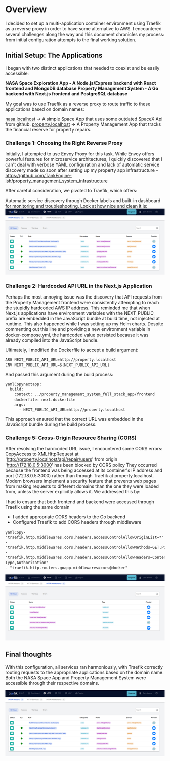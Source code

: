 # Overview

I decided to set up a multi-application container environment using Traefik as a reverse proxy in order to have some alternative to AWS.
I encountered several challenges along the way and this document chronicles my process: from initial configuration attempts to the final working solution.

## Initial Setup: The Applications

I began with two distinct applications that needed to coexist and be easily accessible:

**NASA Space Exploration App - A Node.js/Express backend with React frontend and MongoDB database**
**Property Management System - A Go backend with Next.js frontend and PostgreSQL database**

My goal was to use Traefik as a reverse proxy to route traffic to these applications based on domain names:

[nasa.localhost](https://majortomtogroundcontrol.duckdns.org/) → A simple Space App that uses some outdated SpaceX Api from github.
[property.localhost](https://propertyapp.duckdns.org/) → A Property Management App that tracks the financial reserve for property repairs.

### Challenge 1: Choosing the Right Reverse Proxy
Initially, I attempted to use Envoy Proxy for this task. While Envoy offers powerful features for microservice architectures, I quickly discovered that I can't deal with verbose YAML configuration and lack of automatic service discovery made so soon after setting up my property app infrastructure - https://github.com/TankEngine-ish/property_management_system_infrastructure

After careful consideration, we pivoted to Traefik, which offers:

Automatic service discovery through Docker labels and built-in dashboard for monitoring and troubleshooting.
Look at how nice and clean it is: 
![alt text](<assets/Screenshot from 2025-03-31 16-31-27.png>)


### Challenge 2: Hardcoded API URL in the Next.js Application
Perhaps the most annoying issue was the discovery that API requests from the Property Management frontend were consistently attempting to reach the stupidly hardcoded AWS IP address.
This reminded me that when Next.js applications have environment variables with the NEXT_PUBLIC_ prefix are embedded in the JavaScript bundle at build time, not injected at runtime. This also happened while I was setting up my Helm charts. Despite commenting out this line and providing a new environment variable in docker-compose.yml, the hardcoded value persisted because it was already compiled into the JavaScript bundle.

Ultimately, I modified the Dockerfile to accept a build argument:

```
ARG NEXT_PUBLIC_API_URL=http://property.localhost
ENV NEXT_PUBLIC_API_URL=${NEXT_PUBLIC_API_URL}
```

And passed this argument during the build process:

```
yamlCopynextapp:
  build:
    context: ../property_management_system_full_stack_app/frontend
    dockerfile: next.dockerfile
    args:
      - NEXT_PUBLIC_API_URL=http://property.localhost
```

This approach ensured that the correct URL was embedded in the JavaScript bundle during the build process.

### Challenge 5: Cross-Origin Resource Sharing (CORS)

After resolving the hardcoded URL issue, I encountered some CORS errors:
CopyAccess to XMLHttpRequest at 'http://property.localhost/api/repair/users' from origin 'http://172.18.0.5:3000' has been blocked by CORS policy
They occurred because the frontend was being accessed at its container's IP address and port (172.18.0.5:3000) rather than through Traefik at property.localhost. Modern browsers implement a security feature that prevents web pages from making requests to different domains than the one they were loaded from, unless the server explicitly allows it.
We addressed this by:

I had to ensure that both frontend and backend were accessed through Traefik using the same domain
* I added appropriate CORS headers to the Go backend
* Configured Traefik to add CORS headers through middleware

```
yamlCopy- "traefik.http.middlewares.cors.headers.accessControlAllowOriginList=*"
- "traefik.http.middlewares.cors.headers.accessControlAllowMethods=GET,POST,PUT,DELETE,OPTIONS"
- "traefik.http.middlewares.cors.headers.accessControlAllowHeaders=Content-Type,Authorization"
- "traefik.http.routers.goapp.middlewares=cors@docker"
```

![alt text](<assets/Screenshot from 2025-03-31 16-32-15.png>)



## Final thoughts
With this configuration, all services ran harmoniously, with Traefik correctly routing requests to the appropriate applications based on the domain name. Both the NASA Space App and Property Management System were accessible through their respective domains.

![alt text](<assets/Screenshot from 2025-03-31 16-31-27 copy.png>)
